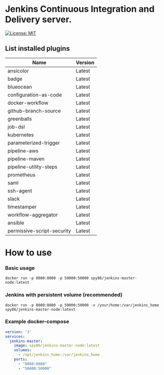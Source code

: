 # Jenkins Continuous Integration and Delivery server.
[![License: MIT](https://img.shields.io/badge/License-MIT-yellow.svg)](https://opensource.org/licenses/MIT)
## List installed plugins      

| Name                       | Version |
|----------------------------|---------|
| ansicolor                  | Latest  |
| badge                      | Latest  |
| blueocean                  | Latest  |
| configuration-as-code      | Latest  |
| docker-workflow            | Latest  |
| github-branch-source       | Latest  |
| greenballs                 | Latest  |
| job-dsl                    | Latest  |
| kubernetes                 | Latest  |
| parameterized-trigger      | Latest  |
| pipeline-aws               | Latest  |
| pipeline-maven             | Latest  |
| pipeline-utility-steps     | Latest  |
| prometheus                 | Latest  |
| saml                       | Latest  |
| ssh-agent                  | Latest  |
| slack                      | Latest  |
| timestamper                | Latest  |
| workflow-aggregator        | Latest  |
| ansible                    | Latest  |
| permissive-script-security | Latest  |


# How to use
### Basic usage
```shell
docker run -p 8080:8080 -p 50000:50000 spy86/jenkins-master-node:latest
```

### Jenkins with persistent volume (recommended)
```shell
docker run -p 8080:8080 -p 50000:50000 -v /your/home:/var/jenkins_home spy86/jenkins-master-node:latest
```

### Example docker-compose

```yaml 
version: '3'
services:
  jenkins-master:
    image: spy86/jenkins-master-node:latest
    volumes:
      - /opt/jenkins_home:/var/jenkins_home
    ports:
      - "8080:8080"
      - "50000:50000"
```
